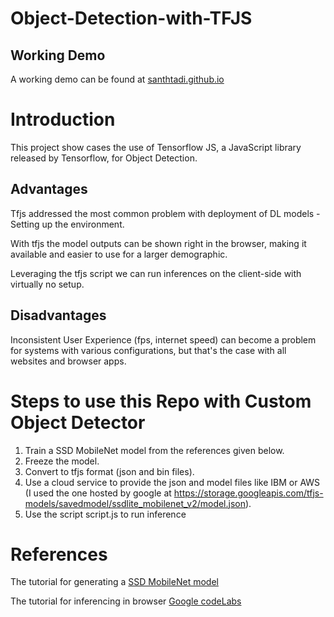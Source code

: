 # Object-Detection-with-TFJS

## Working Demo
A working demo can be found at [santhtadi.github.io](https://santhtadi.github.io/Object-Detection-with-TFJS)

# Introduction
This project show cases the use of Tensorflow JS, a JavaScript library released by Tensorflow, for Object Detection.

## Advantages
Tfjs addressed the most common problem with deployment of DL models - Setting up the environment.

With tfjs the model outputs can be shown right in the browser, making it available and easier to use for a larger demographic.

Leveraging the tfjs script we can run inferences on the client-side with virtually no setup.

## Disadvantages
Inconsistent User Experience (fps, internet speed) can become a problem for systems with various configurations, but that's the case with all websites and browser apps.

# Steps to use this Repo with Custom Object Detector

1. Train a SSD MobileNet model from the references given below.
2. Freeze the model.
3. Convert to tfjs format (json and bin files).
4. Use a cloud service to provide the json and model files like IBM or AWS (I used the one hosted by google at https://storage.googleapis.com/tfjs-models/savedmodel/ssdlite_mobilenet_v2/model.json).
5. Use the script script.js to run inference

# References
The tutorial for generating a [SSD MobileNet model](https://www.youtube.com/watch?v=yqkISICHH-U)

The tutorial for inferencing in browser [Google codeLabs](https://codelabs.developers.google.com/codelabs/tensorflowjs-object-detection)

